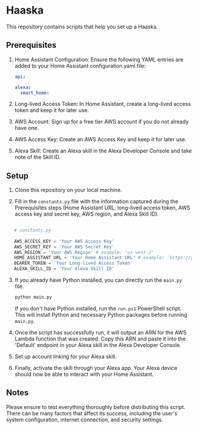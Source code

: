 #   Haaska

This repository contains scripts that help you set up a Haaska.

## Prerequisites

1.  Home Assistant Configuration: Ensure the following YAML entries are added to your Home Assistant configuration.yaml file:
    
    ```yaml
    api:
    
    alexa:
      smart_home:
    ```
2.  Long-lived Access Token: In Home Assistant, create a long-lived access token and keep it for later use.
    
3.  AWS Account: Sign up for a free tier AWS account if you do not already have one.
    
4.  AWS Access Key: Create an AWS Access Key and keep it for later use.
    
5.  Alexa Skill: Create an Alexa skill in the Alexa Developer Console and take note of the Skill ID.
    

## Setup

1.  Clone this repository on your local machine.
    
2.  Fill in the `constants.py` file with the information captured during the Prerequisites steps (Home Assistant URL, long-lived access token, AWS access key and secret key, AWS region, and Alexa Skill ID).
    
 ```py
    
    # constants.py
    
    AWS_ACCESS_KEY = 'Your AWS Access Key'
    AWS_SECRET_KEY = 'Your AWS Secret Key'
    AWS_REGION = 'Your AWS Region' # example: 'us-west-2'
    HOME_ASSISTANT_URL = 'Your Home Assistant URL' # example: 'https://your-home-assistant-url.com'
    BEARER_TOKEN = 'Your Long-lived Access Token'
    ALEXA_SKILL_ID = 'Your Alexa Skill ID'
  ```
3.  If you already have Python installed, you can directly run the `main.py` file.
    
    ```bash
    python main.py
    ```
    If you don't have Python installed, run the `run.ps1` PowerShell script. 
    This will install Python and necessary Python packages before running `main.py`.
    
4.  Once the script has successfully run, it will output an ARN for the AWS Lambda function that was created. Copy this ARN and paste it into the 'Default' endpoint in your Alexa skill in the Alexa Developer Console.
    
5.  Set up account linking for your Alexa skill.
    
6.  Finally, activate the skill through your Alexa app. Your Alexa device should now be able to interact with your Home Assistant.
    

## Notes

Please ensure to test everything thoroughly before distributing this script. There can be many factors that affect its success, including the user's system configuration, internet connection, and security settings.
